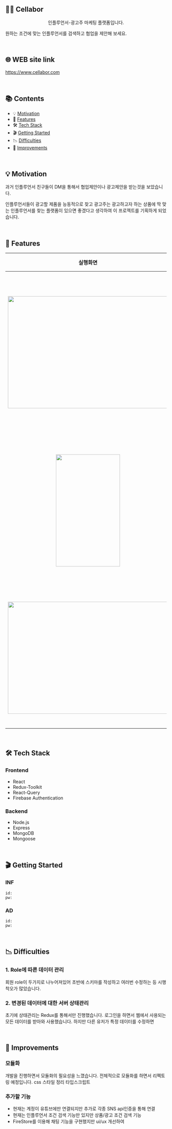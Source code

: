 ## 🚶🏻 Cellabor

<p align="center">
  
</p>
<p align="center">
인플루언서-광고주 마케팅 플랫폼입니다.
</p>
<p align="center">

원하는 조건에 맞는 인플루언서를 검색하고 협업을 제안해 보세요.
</p>

<br />

## 🌐 WEB site link

https://www.cellabor.com

<br />

## 📚 Contents

- 💡 [Motivation](#-motivation)
- 🌄 [Features](#-features)
- 🛠 [Tech Stack](#-tech-stack)
- 🎬 [Getting Started](#-getting-started)
- 📉 [Difficulties](#-difficulties)
- 📝 [Improvements](#-improvements)

<br />

## 💡 Motivation
과거 인플루언서 친구들이 DM을 통해서 협업제안이나 광고제안을 받는것을 보았습니다. 

인플루언서들이 광고할 제품을 능동적으로 찾고 광고주는 광고하고자 하는 상품에 딱 맞는 인플루언서를 찾는 플랫폼이 있으면 좋겠다고 생각하여 이 프로젝트를 기획하게 되었습니다.


<br />

## 🌄 Features

|                                                                  실행화면                                                                  |                                   내용                                    |
| :----------------------------------------------------------------------------------------------------------------------------------------: | :-----------------------------------------------------------------------: |
| <image width=500 height=350 src="https://user-images.githubusercontent.com/61383329/222106346-cc0ce2d3-9a8d-468b-a42f-c45136aff934.png" /> |     유튜브 api를 통해 자신의 채널을 연결할 수 있습니다.      |
| <image width=200 height=350 src="https://user-images.githubusercontent.com/61383329/222106697-6a88893d-c672-4089-a346-bdd2e6cc2ba0.png" /> |      **모바일 환경에 맞게 반응형으로 제작했습니다.      |
| <image width=500 height=350 src="https://user-images.githubusercontent.com/61383329/222106872-cc4f7adb-305a-4b3a-a028-f059dfb23df6.png" /> |        조건에 맞는 인플루언서 검색이 가능합니다.        |

<br />



## 🛠 Tech Stack

### Frontend

- React
- Redux-Toolkit
- React-Query
- Firebase Authentication

### Backend

- Node.js
- Express
- MongoDB
- Mongoose

<br />

## 🎬 Getting Started

### INF

```
id:
pw:

```

### AD

```
id:
pw:
```

<br />



## 📉 Difficulties

### 1. Role에 따른 데이터 관리

회원 role이 두가지로 나누어져있어 초반에 스키마를 작성하고 여러번 수정하는 등 시행착오가 많았습니다. 

### 2. 변경된 데이터에 대한 서버 상태관리

초기에 상태관리는 Redux를 통해서만 진행했습니다. 로그인을 하면서 웹에서 사용되는 모든 데이터를 받아와 사용했습니다. 하지만 다른 유저가 특정 데이터를 수정하면 



<br />

## 📝 Improvements


### 모듈화
개발을 진행하면서 모듈화의 필요성을 느꼈습니다. 전체적으로 모듈화를 하면서 리펙토링 예정입니다.
css 스타일 정리
타입스크립트 



### 추가할 기능
- 현재는 계정이 유튜브에만 연결되지만 추가로 각종 SNS api인증을 통해 연결
- 현재는 인플루언서 조건 검색 기능만 있지만 상품/광고 조건 검색 기능
- FireStore를 이용해 채팅 기능을 구현했지만 ui/ux 개선하여 

